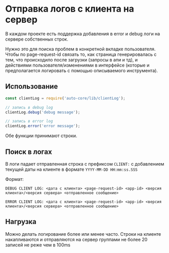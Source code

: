 # Отправка логов с клиента на сервер

В каждом проекте есть поддержка добавления в error и debug логи на сервере собственных строк.

Нужно это для поиска проблем в конкретной вкладке пользователя.
Чтобы по page-request-id связать то, как страница генерировалась с тем, что происходило после загрузки (запросы в апи и тд), и действиями пользователя/изменениями в интерфейсе (которые и предполагается логировать с помощью описываемого инструмента).

## Использование

```js
const clientLog = require('auto-core/lib/clientLog');

// запись в debug log
clientLog.debug('debug message');

// запись в error log
clientLog.error('error message');
```

Обе функции принимают строки.

## Поиск в логах

В логи падает отправленная строка с префиксом `CLIENT:` с добавлением текущей даты на клиенте в формате `YYYY-MM-DD HH:mm:ss.SSS`

Формат:
```
DEBUG CLIENT LOG: <дата с клиента> <page-request-id> <app-id> <версия клиента>/<версия сервера> <отправленное сообщение>

ERROR CLIENT LOG: <дата с клиента> <page-request-id> <app-id> <версия клиента>/<версия сервера> <отправленное сообщение>
```

## Нагрузка

Можно делать логирование более или менее часто.
Строки на клиенте накапливаются и отправляются на сервер группами не более 20 записей не реже чем в 100ms 
